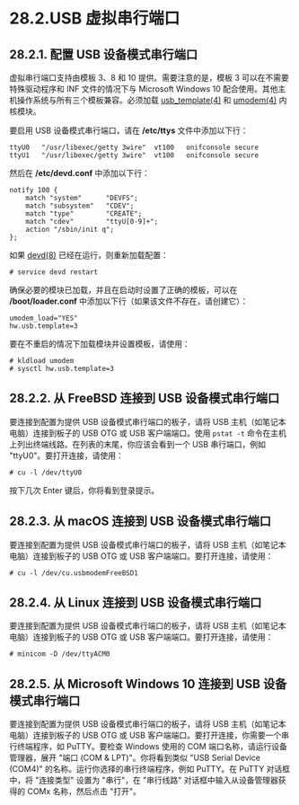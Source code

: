 # 28.2.USB 虚拟串行端口

## 28.2.1. 配置 USB 设备模式串行端口

虚拟串行端口支持由模板 3、8 和 10 提供。需要注意的是，模板 3 可以在不需要特殊驱动程序和 INF 文件的情况下与 Microsoft Windows 10 配合使用。其他主机操作系统与所有三个模板兼容。必须加载 [usb\_template(4)](https://man.freebsd.org/cgi/man.cgi?query=usb_template&sektion=4&format=html) 和 [umodem(4)](https://man.freebsd.org/cgi/man.cgi?query=umodem&sektion=4&format=html) 内核模块。

要启用 USB 设备模式串行端口，请在 **/etc/ttys** 文件中添加以下行：

```
ttyU0	"/usr/libexec/getty 3wire"	vt100	onifconsole secure
ttyU1	"/usr/libexec/getty 3wire"	vt100	onifconsole secure
```

然后在 **/etc/devd.conf** 中添加以下行：

```
notify 100 {
	match "system"		"DEVFS";
	match "subsystem"	"CDEV";
	match "type"		"CREATE";
	match "cdev"		"ttyU[0-9]+";
	action "/sbin/init q";
};
```

如果 [devd(8)](https://man.freebsd.org/cgi/man.cgi?query=devd&sektion=8&format=html) 已经在运行，则重新加载配置：

```
# service devd restart
```

确保必要的模块已加载，并且在启动时设置了正确的模板，可以在 **/boot/loader.conf** 中添加以下行（如果该文件不存在，请创建它）：

```
umodem_load="YES"
hw.usb.template=3
```

要在不重启的情况下加载模块并设置模板，请使用：

```
# kldload umodem
# sysctl hw.usb.template=3
```

## 28.2.2. 从 FreeBSD 连接到 USB 设备模式串行端口

要连接到配置为提供 USB 设备模式串行端口的板子，请将 USB 主机（如笔记本电脑）连接到板子的 USB OTG 或 USB 客户端端口。使用 `pstat -t` 命令在主机上列出终端线路。在列表的末尾，你应该会看到一个 USB 串行端口，例如 "ttyU0"。要打开连接，请使用：

```
# cu -l /dev/ttyU0
```

按下几次 Enter 键后，你将看到登录提示。

## 28.2.3. 从 macOS 连接到 USB 设备模式串行端口

要连接到配置为提供 USB 设备模式串行端口的板子，请将 USB 主机（如笔记本电脑）连接到板子的 USB OTG 或 USB 客户端端口。要打开连接，请使用：

```
# cu -l /dev/cu.usbmodemFreeBSD1
```

## 28.2.4. 从 Linux 连接到 USB 设备模式串行端口

要连接到配置为提供 USB 设备模式串行端口的板子，请将 USB 主机（如笔记本电脑）连接到板子的 USB OTG 或 USB 客户端端口。要打开连接，请使用：

```
# minicom -D /dev/ttyACM0
```

## 28.2.5. 从 Microsoft Windows 10 连接到 USB 设备模式串行端口

要连接到配置为提供 USB 设备模式串行端口的板子，请将 USB 主机（如笔记本电脑）连接到板子的 USB OTG 或 USB 客户端端口。要打开连接，你需要一个串行终端程序，如 PuTTY。要检查 Windows 使用的 COM 端口名称，请运行设备管理器，展开 "端口 (COM & LPT)"。你将看到类似 "USB Serial Device (COM4)" 的名称。运行你选择的串行终端程序，例如 PuTTY。在 PuTTY 对话框中，将 "连接类型" 设置为 "串行"，在 "串行线路" 对话框中输入从设备管理器获得的 COMx 名称，然后点击 "打开"。
